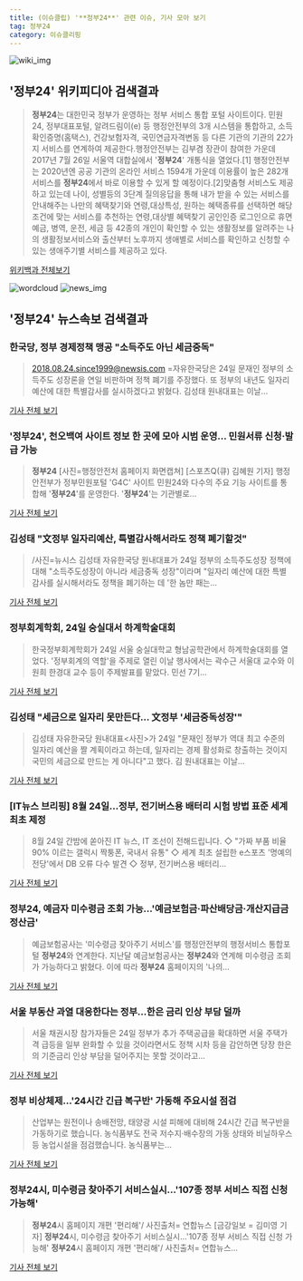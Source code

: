 ```yaml
---
title: (이슈클립) '**정부24**' 관련 이슈, 기사 모아 보기
tag: 정부24
category: 이슈클리핑
---
```

![wiki_img](https://user-images.githubusercontent.com/42597476/44503234-41136a80-a6d0-11e8-9071-6fc6418eafe4.png)
## **'**정부24**'** 위키피디아 검색결과
>**정부24**는 대한민국 정부가 운영하는 정부 서비스 통합 포털 사이트이다. 민원24, 정부대표포털, 알려드림이(e) 등 행정안전부의 3개 시스템을 통합하고, 소득확인증명(홈택스), 건강보험자격, 국민연금자격변동 등 다른 기관의 기관의 22가지 서비스를 연계하여 제공한다.행정안전부는 김부겸 장관이 참여한 가운데 2017년 7월 26일 서울역 대합실에서 '**정부24**' 개통식을 열었다.[1] 행정안전부는 2020년엔 공공 기관의 온라인 서비스 1594개 가운데 이용률이 높은 282개 서비스를 **정부24**에서 바로 이용할 수 있게 할 예정이다.[2]맞춤형 서비스도 제공하고 있는데 나이, 성별등의 3단계 질의응답을 통해 내가 받을 수 있는 서비스를 안내해주는 나만의 혜택찾기와 연령,대상특성, 원하는 혜택종류를 선택하면 해당 조건에 맞는 서비스를 추천하는 연령,대상별 혜택찾기 공인인증 로그인으로 휴면예금, 병역, 운전, 세금 등 42종의 개인이 확인할 수 있는 생활정보를 알려주는 나의 생활정보서비스와 출산부터 노후까지 생애별로 서비스를 확인하고 신청할 수 있는 생애주기별 서비스를 제공하고 있다.

<a href="https://ko.wikipedia.org/wiki/정부24" target="_blank">위키백과 전체보기</a>

![wordcloud](https://s3.ap-northeast-2.amazonaws.com/lyrics101-wordcloud/2018-08-24-1535087358.png)
![news_img](https://user-images.githubusercontent.com/42597476/44507050-1206f400-a6e4-11e8-8d98-7ffbfebb353f.png)
## **'**정부24**'** 뉴스속보 검색결과
### 한국당, 정부 경제정책 맹공 "소득주도 아닌 세금중독"

>2018.08.24.since1999@newsis.com =자유한국당은 24일 문재인 정부의 소득주도 성장론을 연일 비판하며 정책 폐기를 주장했다. 또 정부의 내년도 일자리예산에 대한 특별감사를 실시하겠다고 밝혔다. 김성태 원내대표는 이날...

<a href="http://www.newsis.com/view/?id=NISX20180824_0000399250&cID=10301&pID=10300" target="_blank">기사 전체 보기</a>

### '**정부24**', 천오백여 사이트 정보 한 곳에 모아 시범 운영... 민원서류 신청·발급 가능

>**정부24** [사진=행정안전처 홈페이지 화면캡쳐] [스포츠Q(큐) 김혜원 기자]  행정안전부가 정부민원포털 'G4C' 사이트 민원24와 다수의 주요 기능 사이트를 통합해 '**정부24**'를 운영한다.  '**정부24**'는 기관별로...

<a href="http://www.sportsq.co.kr/news/articleView.html?idxno=299902" target="_blank">기사 전체 보기</a>

### 김성태 "文정부 일자리예산, 특별감사해서라도 정책 폐기할것"

>/사진=뉴시스 김성태 자유한국당 원내대표가 24일 정부의 소득주도성장 정책에 대해 "소득주도성장이 아니라 세금중독 성장"이라며 "일자리 예산에 대한 특별 감사를 실시해서라도 정책을 폐기하는 데 '한 놈만 패는...

<a href="http://news.mt.co.kr/mtview.php?no=2018082410297699724" target="_blank">기사 전체 보기</a>

### 정부회계학회, 24일 숭실대서 하계학술대회

>한국정부회계학회가 24일 서울 숭실대학교 형남공학관에서 하계학술대회를 열었다. '정부회계의 역할'을 주제로 열린 이날 행사에서는 곽수근 서울대 교수와 이원희 한경대 교수 등이 주제발표를 맡았다. 민선 7기...

<a href="http://news1.kr/articles/?3407093" target="_blank">기사 전체 보기</a>

### 김성태 "세금으로 일자리 못만든다... 文정부 '세금중독성장'"

>김성태 자유한국당 원내대표<사진>가 24일 "문재인 정부가 역대 최고 수준의 일자리 예산을 짤 계획이라고 하는데, 일자리는 경제 활성화로 창출하는 것이지 국민의 세금으로 만드는 게 아니다"고 했다. 김 원내대표는 이날...

<a href="http://news.chosun.com/site/data/html_dir/2018/08/24/2018082401130.html?utm_source=naver&utm_medium=original&utm_campaign=news" target="_blank">기사 전체 보기</a>

### [IT뉴스 브리핑] 8월 24일…정부, 전기버스용 배터리 시험 방법 표준 세계 최초 제정

>8월 24일 간밤에 쏟아진 IT 뉴스, IT 조선이 전해드립니다. ◇ "가짜 부품 비율 90% 이르는 갤럭시 짝퉁폰, 국내서 유통" ◇ 세계 최초 설립한 e스포츠 '명예의 전당'에서 DB 오류 다수 발견 ◇ 정부, 전기버스용 배터리...

<a href="http://it.chosun.com/site/data/html_dir/2018/08/24/2018082400685.html" target="_blank">기사 전체 보기</a>

### **정부24**, 예금자 미수령금 조회 가능…'예금보험금·파산배당금·개산지급금 정산금'

>예금보험공사는 '미수령금 찾아주기 서비스'를 행정안전부의 행정서비스 통합포털 **정부24**와 연계한다. 지난달 예금보험공사는 **정부24**와 연계해 미수령금 조회가 가능하다고 밝혔다. 이에 따라 **정부24** 홈페이지의 '나의...

<a href="http://www.topstarnews.net/news/articleView.html?idxno=470074" target="_blank">기사 전체 보기</a>

### 서울 부동산 과열 대응한다는 정부…한은 금리 인상 부담 덜까

>서울 채권시장 참가자들은 24일 정부가 추가 주택공급을 확대하면 서울 주택가격 급등을 일부 완화할 수 있을 것이라면서도 정책 시차 등을 감안하면 당장 한은의 기준금리 인상 부담을 덜어주지는 못할 것이라고...

<a href="http://news.einfomax.co.kr/news/articleView.html?idxno=3464654" target="_blank">기사 전체 보기</a>

### 정부 비상체제…'24시간 긴급 복구반' 가동해 주요시설 점검

>산업부는 원전이나 송배전망, 태양광 시설 피해에 대비해 24시간 긴급 복구반을 가동하기로 했습니다. 농식품부도 전국 저수지·배수장의 가동 상태와 비닐하우스 등 농업시설을 점검했습니다. 농식품부는...

<a href="http://news.jtbc.joins.com/html/669/NB11685669.html" target="_blank">기사 전체 보기</a>

### **정부24**시, 미수령금 찾아주기 서비스실시…'107종 정부 서비스 직접 신청 가능해'

>**정부24**시 홈페이지 개편 '편리해'/ 사진출처= 연합뉴스 [금강일보 = 김미영 기자] **정부24**시, 미수령금 찾아주기 서비스실시…'107종 정부 서비스 직접 신청 가능해' **정부24**시 홈페이지 개편 '편리해'/ 사진출처= 연합뉴스...

<a href="http://www.ggilbo.com/news/articleView.html?idxno=539151" target="_blank">기사 전체 보기</a>


